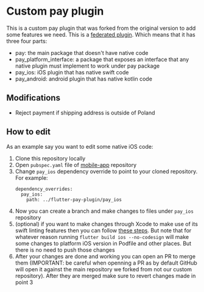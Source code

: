 # Custom pay plugin

This is a custom pay plugin that was forked from the original version to add some features we need. This is a [federated plugin](https://docs.flutter.dev/development/packages-and-plugins/developing-packages#federated-plugins). Which means that it has three four parts:

- pay: the main package that doesn't have native code
- pay_platform_interface: a package that exposes an interface that any native plugin must implement to work under pay package
- pay_ios: iOS plugin that has native swift code
- pay_android: android plugin that has native kotlin code

## Modifications

- Reject payment if shipping address is outside of Poland

## How to edit

As an example say you want to edit some native iOS code:

1. Clone this repository locally
2. Open `pubspec.yaml` file of [mobile-app](https://gitlab.com/clean-kitchen/mobile-app) repository
3. Change `pay_ios` dependency override to point to your cloned repository. For example:
   ```
   dependency_overrides:
     pay_ios:
       path: ../flutter-pay-plugin/pay_ios
   ```
4. Now you can create a branch and make changes to files under `pay_ios` repository
5. (optional) if you want to make changes through Xcode to make use of its swift linting features then you can follow [these steps](https://docs.flutter.dev/development/packages-and-plugins/developing-packages#step-2c-add-ios-platform-code-swifthm). But note that for whatever reason running `flutter build ios --no-codesign` will make some changes to platform iOS version in Podfile and other places. But there is no need to push those changes
6. After your changes are done and working you can open an PR to merge them (IMPORTANT: be careful when openning a PR as by default GitHub will open it against the main repository we forked from not our custom repository). After they are merged make sure to revert changes made in point 3
